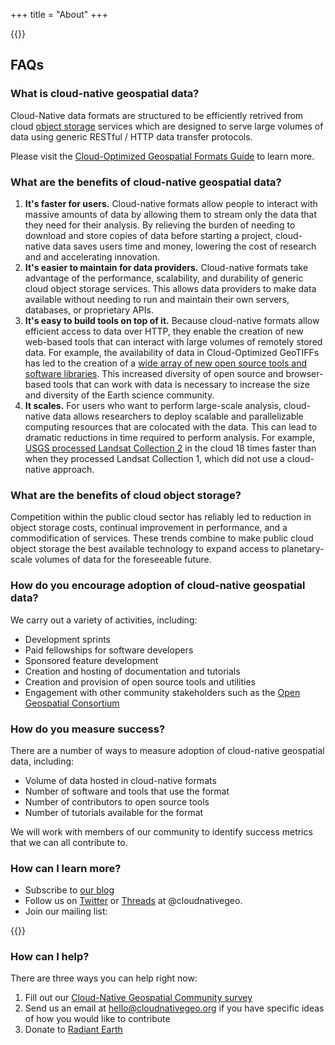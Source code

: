 +++
title = "About"
+++

{{<description>}}

## FAQs

### What is cloud-native geospatial data?
Cloud-Native data formats are structured to be efficiently retrived from cloud [object storage](https://en.wikipedia.org/wiki/Object_storage) services which are designed to serve large volumes of data using generic RESTful / HTTP data transfer protocols.

Please visit the [Cloud-Optimized Geospatial Formats Guide](https://guide.cloudnativegeo.org) to learn more.

### What are the benefits of cloud-native geospatial data?
1. **It's faster for users.** Cloud-native formats allow people to interact with massive amounts of data by allowing them to stream only the data that they need for their analysis. By relieving the burden of needing to download and store copies of data before starting a project, cloud-native data saves users time and money, lowering the cost of research and and accelerating innovation.
2. **It's easier to maintain for data providers.** Cloud-native formats take advantage of the performance, scalability, and durability of generic cloud object storage services. This allows data providers to make data available without needing to run and maintain their own servers, databases, or proprietary APIs. 
3. **It's easy to build tools on top of it.** Because cloud-native formats allow efficient access to data over HTTP, they enable the creation of new web-based tools that can interact with large volumes of remotely stored data. For example, the availability of data in Cloud-Optimized GeoTIFFs has led to the creation of a [wide array of new open source tools and software libraries](https://www.cogeo.org/#implementations). This increased diversity of open source and browser-based tools that can work with data is necessary to increase the size and diversity of the Earth science community.
4. **It scales.** For users who want to perform large-scale analysis, cloud-native data allows researchers to deploy scalable and parallelizable computing resources that are colocated with the data. This can lead to dramatic reductions in time required to perform analysis. For example, [USGS processed Landsat Collection 2](https://www.usgs.gov/news/eros-releases-collection-2-boosting-cloud-access-accuracy-value-landsat-archive) in the cloud 18 times faster than when they processed Landsat Collection 1, which did not use a cloud-native approach.

### What are the benefits of cloud object storage?
Competition within the public cloud sector has reliably led to reduction in object storage costs, continual improvement in performance, and a commodification of services. These trends combine to make public cloud object storage the best available technology to expand access to planetary-scale volumes of data for the foreseeable future.

### How do you encourage adoption of cloud-native geospatial data?
We carry out a variety of activities, including:

- Development sprints
- Paid fellowships for software developers
- Sponsored feature development
- Creation and hosting of documentation and tutorials
- Creation and provision of open source tools and utilities
- Engagement with other community stakeholders such as the [Open Geospatial Consortium](https://ogc.org)

### How do you measure success?
There are a number of ways to measure adoption of cloud-native geospatial data, including:

- Volume of data hosted in cloud-native formats
- Number of software and tools that use the format
- Number of contributors to open source tools
- Number of tutorials available for the format

We will work with members of our community to identify success metrics that we can all contribute to.

### How can I learn more?

- Subscribe to [our blog](/blog)
- Follow us on [Twitter](https://twitter.com/cloudnativegeo) or [Threads](https://threads.net/@cloudnativegeo) at @cloudnativegeo.
- Join our mailing list:

{{<email-signup>}}


### How can I help?
There are three ways you can help right now:

1. Fill out our [Cloud-Native Geospatial Community survey](https://forms.gle/JrkVWE1qKYFL7RCC7)
2. Send us an email at hello@cloudnativegeo.org if you have specific ideas of how you would like to contribute
3. Donate to [Radiant Earth](https://radiant.earth/donate/)